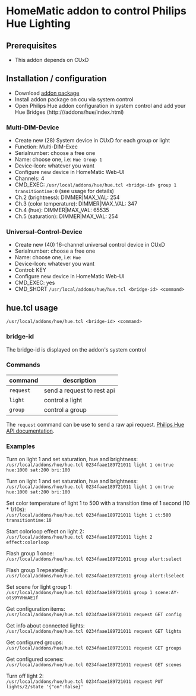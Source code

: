 # HomeMatic addon to control Philips Hue Lighting

## Prerequisites
* This addon depends on CUxD

## Installation / configuration
* Download [addon package](https://github.com/j-a-n/homematic-addon-lgtv/raw/master/hm-hue.tar.gz)
* Install addon package on ccu via system control
* Open Philips Hue addon configuration in system control and add your Hue Bridges (http://<ccu-ip>/addons/hue/index.html)

### Multi-DIM-Device
* Create new (28) System device in CUxD for each group or light
 * Function: Multi-DIM-Exec
 * Serialnumber: choose a free one
 * Name: choose one, i.e: `Hue Group 1`
 * Device-Icon: whatever you want
* Configure new device in HomeMatic Web-UI
 * Channels: 4
 * CMD_EXEC: `/usr/local/addons/hue/hue.tcl <bridge-id> group 1 transitiontime:0` (see usage for details)
 * Ch.2 (brightness): DIMMER|MAX_VAL: 254
 * Ch.3 (color temperature): DIMMER|MAX_VAL: 347
 * Ch.4 (hue): DIMMER|MAX_VAL: 65535
 * Ch.5 (saturation): DIMMER|MAX_VAL: 254

### Universal-Control-Device
* Create new (40) 16-channel universal control device in CUxD
 * Serialnumber: choose a free one
 * Name: choose one, i.e: `Hue`
 * Device-Icon: whatever you want
 * Control: KEY
* Configure new device in HomeMatic Web-UI
 * CMD_EXEC: yes
 * CMD_SHORT `/usr/local/addons/hue/hue.tcl <bridge-id> <command>`

## hue.tcl usage
`/usr/local/addons/hue/hue.tcl <bridge-id> <command>`

### bridge-id
The bridge-id is displayed on the addon's system control

### Commands

command        | description
---------------| -----------------------------
`request`      | send a request to rest api
`light`        | control a light
`group`        | control a group

The `request` command can be use to send a raw api request.
[Philips Hue API documentation](https://developers.meethue.com/philips-hue-api).

### Examples
Turn on light 1 and set saturation, hue and brightness:  
`/usr/local/addons/hue/hue.tcl 0234faae189721011 light 1 on:true hue:1000 sat:200 bri:100`

Turn on light 1 and set saturation, hue and brightness:  
`/usr/local/addons/hue/hue.tcl 0234faae189721011 light 1 on:true hue:1000 sat:200 bri:100`

Set color temperature of light 1 to 500 with a transition time of 1 second (10 * 1/10s):  
`/usr/local/addons/hue/hue.tcl 0234faae189721011 light 1 ct:500 transitiontime:10`

Start colorloop effect on light 2:  
`/usr/local/addons/hue/hue.tcl 0234faae189721011 light 2 effect:colorloop`

Flash group 1 once:  
`/usr/local/addons/hue/hue.tcl 0234faae189721011 group alert:select`

Flash group 1 repeatedly:  
`/usr/local/addons/hue/hue.tcl 0234faae189721011 group alert:lselect`

Set scene for light group 1:  
`/usr/local/addons/hue/hue.tcl 0234faae189721011 group 1 scene:AY-ots9YVHmAE1f`

Get configuration items:  
`/usr/local/addons/hue/hue.tcl 0234faae189721011 request GET config`

Get info about connected lights:  
`/usr/local/addons/hue/hue.tcl 0234faae189721011 request GET lights`

Get configured groups:  
`/usr/local/addons/hue/hue.tcl 0234faae189721011 request GET groups`

Get configured scenes:  
`/usr/local/addons/hue/hue.tcl 0234faae189721011 request GET scenes`

Turn off light 2:  
`/usr/local/addons/hue/hue.tcl 0234faae189721011 request PUT lights/2/state '{"on":false}'`

